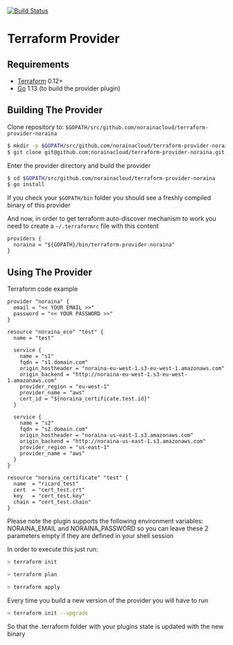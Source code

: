 [![Build Status](https://travis-ci.org/norainacloud/terraform-provider-noraina.svg?branch=master)](https://travis-ci.org/norainacloud/terraform-provider-noraina)

Terraform Provider
==================

Requirements
------------

- [Terraform](https://www.terraform.io/downloads.html) 0.12+
- [Go](https://golang.org/doc/install) 1.13 (to build the provider plugin)

Building The Provider
---------------------

Clone repository to: `$GOPATH/src/github.com/norainacloud/terraform-provider-noraina`

```sh
$ mkdir -p $GOPATH/src/github.com/norainacloud/terraform-provider-noraina; cd $GOPATH/src/github.com/norainacloud/terraform-provider-noraina
$ git clone git@github.com:norainacloud/terraform-provider-noraina.git .
```

Enter the provider directory and build the provider

```sh
$ cd $GOPATH/src/github.com/norainacloud/terraform-provider-noraina
$ go install
```

If you check your `$GOPATH/bin` folder you should see a freshly compiled binary of this provider

And now, in order to get terraform auto-discover mechanism to work you need to create a `~/.terraformrc` file with this content

```hcl
providers {
  noraina = "${GOPATH}/bin/terraform-provider-noraina"
}
```

Using The Provider
---------------------

Terraform code example

```hcl
provider "noraina" {
  email = "<< YOUR EMAIL >>"
  password = "<< YOUR PASSWORD >>"
}

resource "noraina_ece" "test" {
  name = "test"

  service {
    name = "s1"
    fqdn = "s1.domain.com"
    origin_hostheader = "noraina-eu-west-1.s3-eu-west-1.amazonaws.com"
    origin_backend = "http://noraina-eu-west-1.s3-eu-west-1.amazonaws.com"
    provider_region = "eu-west-1"
    provider_name = "aws"
    cert_id = "${noraina_certificate.test.id}"
  }

  service {
    name = "s2"
    fqdn = "s2.domain.com"
    origin_hostheader = "noraina-us-east-1.s3.amazonaws.com"
    origin_backend = "http://noraina-us-east-1.s3.amazonaws.com"
    provider_region = "us-east-1"
    provider_name = "aws"
  }
}

resource "noraina_certificate" "test" {
  name  = "ricard_test"
  cert  = "cert_test.crt"
  key   = "cert_test.key"
  chain = "cert_test.chain"
}
```

Please note the plugin supports the following environment variables: NORAINA_EMAIL and NORAINA_PASSWORD
so you can leave these 2 parameters empty if they are defined in your shell session

In order to execute this just run:

```sh
> terraform init

> terraform plan

> terraform apply
```

Every time you build a new version of the provider you will have to run


```sh
> terraform init --upgrade
```

So that the .terraform folder with your plugins state is updated with the new binary
